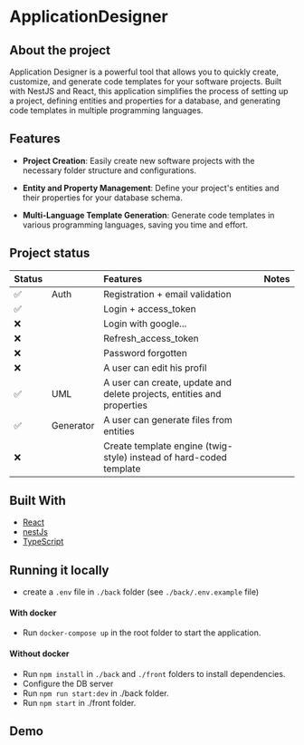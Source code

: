 # ApplicationDesigner

<div id="top"></div>

## About the project

Application Designer is a powerful tool that allows you to quickly create, customize, and generate code templates for your software projects. Built with NestJS and React, this application simplifies the process of setting up a project, defining entities and properties for a database, and generating code templates in multiple programming languages.

## Features

-   **Project Creation**: Easily create new software projects with the necessary folder structure and configurations.

-   **Entity and Property Management**: Define your project's entities and their properties for your database schema.

-   **Multi-Language Template Generation**: Generate code templates in various programming languages, saving you time and effort.

## Project status

| Status |           | Features                                                               | Notes |
| :----- | :-------- | :--------------------------------------------------------------------- | ----- |
| ✅     | Auth      | Registration + email validation                                        |       |
| ✅     |           | Login + access_token                                                   |       |
| ❌     |           | Login with google...                                                   |       |
| ❌     |           | Refresh_access_token                                                   |       |
| ❌     |           | Password forgotten                                                     |       |
| ❌     |           | A user can edit his profil                                             |       |
| ✅     | UML       | A user can create, update and delete projects, entities and properties |       |
| ✅     | Generator | A user can generate files from entities                                |       |
| ❌     |           | Create template engine (twig-style) instead of hard-coded template     |       |

## Built With

-   [React](https://reactjs.org)
-   [nestJs](https://nestjs.com/)
-   [TypeScript](http://typescriptlang.org)

## Running it locally

-   create a `.env` file in `./back` folder (see `./back/.env.example` file)

#### With docker

-   Run `docker-compose up` in the root folder to start the application.

#### Without docker

-   Run `npm install` in `./back` and `./front` folders to install dependencies.
-   Configure the DB server
-   Run `npm run start:dev` in ./back folder.
-   Run `npm start` in ./front folder.

## Demo
